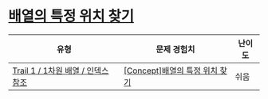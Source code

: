 # [배열의 특정 위치 찾기](https://www.codetree.ai/trails/complete/curated-cards/intro-find-specific-location-fo-array)

|유형|문제 경험치|난이도|
|---|---|---|
|[Trail 1 / 1차원 배열 / 인덱스 참조](https://www.codetree.ai/trail-info/novice-low/)|[[Concept]배열의 특정 위치 찾기](https://www.codetree.ai/trails/complete/curated-cards/intro-find-specific-location-fo-array/)|쉬움|

